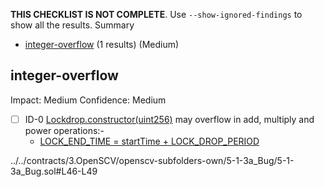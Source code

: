 **THIS CHECKLIST IS NOT COMPLETE**. Use `--show-ignored-findings` to show all the results.
Summary
 - [integer-overflow](#integer-overflow) (1 results) (Medium)
## integer-overflow
Impact: Medium
Confidence: Medium
 - [ ] ID-0
[Lockdrop.constructor(uint256)](../../contracts/3.OpenSCV/openscv-subfolders-own/5-1-3a_Bug/5-1-3a_Bug.sol#L46-L49) may overflow in add, multiply and power operations:- 
	- [LOCK_END_TIME = startTime + LOCK_DROP_PERIOD](../../contracts/3.OpenSCV/openscv-subfolders-own/5-1-3a_Bug/5-1-3a_Bug.sol#L48)

../../contracts/3.OpenSCV/openscv-subfolders-own/5-1-3a_Bug/5-1-3a_Bug.sol#L46-L49



